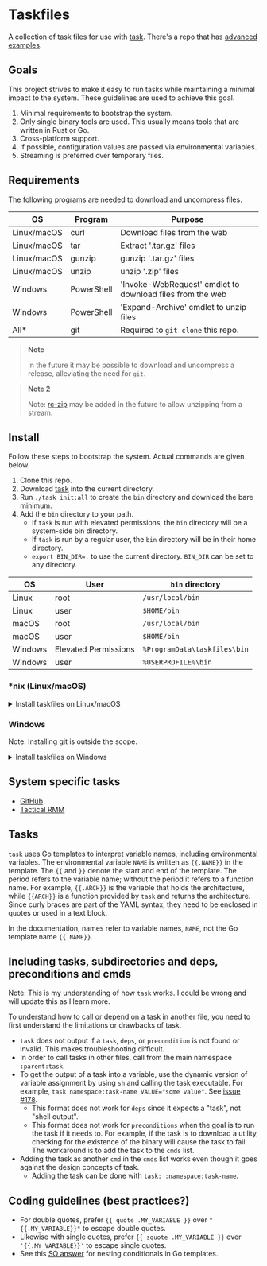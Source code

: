 # Taskfiles

A collection of task files for use with [task][]. There's a repo that has [advanced examples][].

[task]: https://github.com/go-task/task

[advanced examples]: https://gitlab.com/megabyte-labs/common/shared/-/tree/master/.config/taskfiles

## Goals

This project strives to make it easy to run tasks while maintaining a minimal impact to the system. These guidelines are
used to achieve this goal.

1. Minimal requirements to bootstrap the system.
2. Only single binary tools are used. This usually means tools that are written in Rust or Go.
3. Cross-platform support.
4. If possible, configuration values are passed via environmental variables.
5. Streaming is preferred over temporary files.

## Requirements

The following programs are needed to download and uncompress files.

| OS          | Program    | Purpose                                                   |
|-------------|------------|-----------------------------------------------------------|
| Linux/macOS | curl       | Download files from the web                               |
| Linux/macOS | tar        | Extract '.tar.gz' files                                   |
| Linux/macOS | gunzip     | gunzip '.tar.gz' files                                    |
| Linux/macOS | unzip      | unzip '.zip' files                                        |
| Windows     | PowerShell | 'Invoke-WebRequest' cmdlet to download files from the web |
| Windows     | PowerShell | 'Expand-Archive' cmdlet to unzip files                    |
| All*        | git        | Required to `git clone` this repo.                        |

> **Note**
>
> In the future it may be possible to download and uncompress a release, alleviating the need for `git`.

> **Note 2**
>
> Note: [rc-zip][] may be added in the future to allow unzipping from a stream.

[rc-zip]: https://github.com/fasterthanlime/rc-zip

## Install

Follow these steps to bootstrap the system. Actual commands are given below.

1. Clone this repo.
2. Download [task][] into the current directory.
3. Run `./task init:all` to create the `bin` directory and download the bare minimum.
4. Add the `bin` directory to your path.
    - If `task` is run with elevated permissions, the `bin` directory will be a system-side bin directory.
    - If `task` is run by a regular user, the `bin` directory will be in their home directory.
    - `export BIN_DIR=.` to use the current directory. `BIN_DIR` can be set to any directory.

| OS      | User                 | `bin` directory              |
|---------|----------------------|------------------------------|
| Linux   | root                 | `/usr/local/bin`             |
| Linux   | user                 | `$HOME/bin`                  |
| macOS   | root                 | `/usr/local/bin`             |
| macOS   | user                 | `$HOME/bin`                  |
| Windows | Elevated Permissions | `%ProgramData\taskfiles\bin` |
| Windows | user                 | `%USERPROFILE%\bin`          |

### *nix (Linux/macOS)

<details>
  <summary>Install taskfiles on Linux/macOS</summary>

```bash
git clone https://github.com/NiceGuyIT/taskfiles
cd taskfiles

# Download task
os=$(uname -s | tr '[:upper:]' '[:lower:]')
arch=$(uname -m | sed 's/x86_/amd/')
repo="https://github.com/go-task/task/releases/latest/download/task_${os}_${arch}.tar.gz"
curl --location --output - "$repo" | tar -zxf - task
chmod a+x ./task

# Initialize the tasks. This downloads 'task' to the bin directory.
./task init:all

# Cleanup
rm ./task
```

</details>

### Windows

Note: Installing git is outside the scope.

<details>
  <summary>Install taskfiles on Windows</summary>

```PowerShell
git clone https://github.com/NiceGuyIT/taskfiles
cd taskfiles

# Download task
$os = "windows"
$arch = "amd64" # 32-bit not supported
$repo_url = "https://github.com/go-task/task/releases/latest/download/task_${os}_${arch}.zip"
$tmp_file = New-TemporaryFile
Remove-Item -Path $tmp_file
$tmp_dir = New-Item -ItemType Directory -Path $( Join-Path -Path $ENV:Temp -ChildPath $tmp_file.Name )
$zip_file = Join-Path -Path $tmp_dir -ChildPath "task.zip"
$ProgressPreference = "SilentlyContinue"
Invoke-WebRequest -URI $repo_url -OutFile $zip_file
Expand-Archive -Path $zip_file -DestinationPath $tmp_dir
$task = Join-Path -Path $tmp_dir -ChildPath "task.exe"

# Initialize the tasks. This downloads 'task' to the bin directory.
& $task init:all

# Cleanup
Remove-Item -Path $tmp_dir -Recurse
```

</details>

## System specific tasks

- [GitHub][]
- [Tactical RMM][]

[GitHub]: github/README.md
[Tactical RMM]: trmm/README.md

## Tasks

`task` uses Go templates to interpret variable names, including environmental variables. The environmental
variable `NAME` is written as `{{.NAME}}` in the template. The `{{` and `}}` denote the start and end of the template.
The period refers to the variable name; without the period it refers to a function name. For example, `{{.ARCH}}` is
the variable that holds the architecture, while `{{ARCH}}` is a function provided by `task` and returns the
architecture. Since curly braces are part of the YAML syntax, they need to be enclosed in quotes or used in a text
block.

In the documentation, names refer to variable names, `NAME`, not the Go template name `{{.NAME}}`.

## Including tasks, subdirectories and deps, preconditions and cmds

Note: This is my understanding of how `task` works. I could be wrong and will update this as I learn more.

To understand how to call or depend on a task in another file, you need to first understand the limitations or drawbacks
of task.

- `task` does not output if a `task`, `deps`, or `precondition` is not found or invalid. This makes troubleshooting
  difficult.
- In order to call tasks in other files, call from the main namespace `:parent:task`.
- To get the output of a task into a variable, use the dynamic version of variable assignment by using `sh` and
  calling the task executable. For example, `task namespace:task-name VALUE="some value"`. See [issue #178][].
    - This format does not work for `deps` since it expects a "task", not "shell output".
    - This format does not work for `preconditions` when the goal is to run the task if it needs to. For example, if the
      task is to download a utility, checking for the existence of the binary will cause the task to fail. The
      workaround is to add the task to the `cmds` list.
- Adding the task as another `cmd` in the `cmds` list works even though it goes against the design concepts of task.
    - Adding the task can be done with `task: :namespace:task-name`.

[issue #178]: https://github.com/go-task/task/issues/178

## Coding guidelines (best practices?)

- For double quotes, prefer `{{ quote .MY_VARIABLE }}` over `"{{.MY_VARIABLE}}"` to escape double quotes.
- Likewise with single quotes, prefer `{{ squote .MY_VARIABLE }}` over `'{{.MY_VARIABLE}}'` to escape single quotes.
- See this [SO answer][] for nesting conditionals in Go templates.

[SO answer]: https://stackoverflow.com/a/68361609
